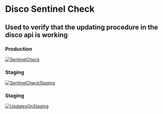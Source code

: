 # Disco Sentinel Check

## Used to verify that the updating procedure in the disco api is working

### Production
[![SentinelCheck](https://github.com/foojay2020/discoSentinelCheck/actions/workflows/sentinelCheck.yaml/badge.svg)](https://github.com/foojay2020/discoSentinelCheck/actions/workflows/sentinelCheck.yaml)

### Staging
[![SentinelCheckStaging](https://github.com/foojay2020/discoSentinelCheck/actions/workflows/sentinelCheckStaging.yaml/badge.svg)](https://github.com/foojay2020/discoSentinelCheck/actions/workflows/sentinelCheckStaging.yaml)

### Staging
[![UpdatesOnStaging](https://github.com/foojay2020/discoSentinelCheck/actions/workflows/updateOnStaging.yaml/badge.svg)](https://github.com/foojay2020/discoSentinelCheck/actions/workflows/updateOnStaging.yaml)
